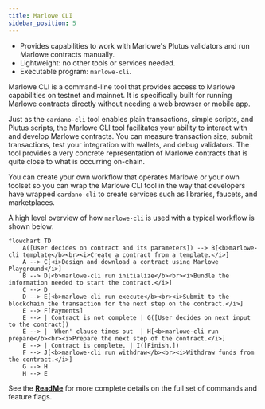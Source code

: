 ```yaml
---
title: Marlowe CLI
sidebar_position: 5
---
```


* Provides capabilities to work with Marlowe's Plutus validators and run Marlowe contracts manually. 
* Lightweight: no other tools or services needed.
* Executable program: `marlowe-cli`.

Marlowe CLI is a command-line tool that provides access to Marlowe capabilities on testnet and mainnet. It is specifically built for running Marlowe contracts directly without needing a web browser or mobile app. 

Just as the `cardano-cli` tool enables plain transactions, simple scripts, and Plutus scripts, the Marlowe CLI tool facilitates your ability to interact with and develop Marlowe contracts. You can measure transaction size, submit transactions, test your integration with wallets, and debug validators. The tool provides a very concrete representation of Marlowe contracts that is quite close to what is occurring on-chain. 

You can create your own workflow that operates Marlowe or your own toolset so you can wrap the Marlowe CLI tool in the way that developers have wrapped `cardano-cli` to create services such as libraries, faucets, and marketplaces. 

A high level overview of how `marlowe-cli` is used with a typical workflow is shown below:

```mermaid
flowchart TD
    A([User decides on contract and its parameters]) --> B[<b>marlowe-cli template</b><br><i>Create a contract from a template.</i>]
    A --> C[<i>Design and download a contract using Marlowe Playground</i>]
    B --> D[<b>marlowe-cli run initialize</b><br><i>Bundle the information needed to start the contract.</i>]
    C --> D
    D --> E[<b>marlowe-cli run execute</b><br><i>Submit to the blockchain the transaction for the next step on the contract.</i>]
    E --> F[Payments]
    E --> | Contract is not complete | G([User decides on next input to the contract])
    E --> | 'When' clause times out  | H[<b>marlowe-cli run prepare</b><br><i>Prepare the next step of the contract.</i>]
    E --> | Contract is complete. | I([Finish.])
    F --> J[<b>marlowe-cli run withdraw</b><br><i>Withdraw funds from the contract.</i>]
    G --> H
    H --> E
```

See the **[ReadMe](https://github.com/input-output-hk/marlowe-cardano/blob/main/marlowe-cli/ReadMe.md)** for more complete details on the full set of commands and feature flags.
